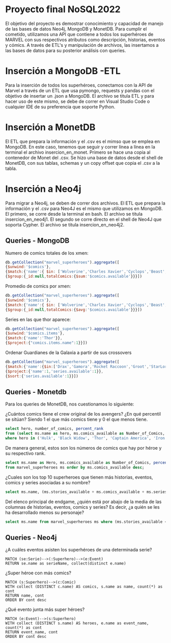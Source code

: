 
# Proyecto final NoSQL2022

El objetivo del proyecto es demostrar conocimiento y capacidad de manejo de las bases de datos Neo4j, MongoDB y MonetDB. Para cumplir el cometido, utilizamos una API que contiene a todos los superhéroes de MARVEL con sus respectivos atributos como descripción, historias, eventos y cómics. A través de ETL's y manipulación de archivos, las insertamos a las bases de datos para su posterior análisis con queries. 


# Inserción a MongoDB -ETL
Para la inserción de todos los superhéroes, conectamos con la API de Marvel a través de un ETL que usa pymongo, requests y pandas con el objetivo de insertar un .json a MongoDB. 
El archivo se titula ETL y para hacer uso de este mismo, se debe de correr en Visual Studio Code o cualquier IDE de su preferencia que soporte Python.  

# Inserción a MonetDB

El ETL que prepara la información y el .csv es el mimso que se emplea en MongoDB.
En este caso, tenemos que seguir y correr línea a línea en la terminal el archivo insercion_en_monet. Primero se hace una copia al contenedor de Monet del .csv. Se hizo una base de datos desde el shell de MonetDB, con sus tablas, schemas y un copy offset que copia el .csv a la tabla. 

# Inserción a Neo4j

Para migrar a Neo4j, se deben de correr dos archivos. El ETL que prepara la información y el .csv para Neo4J es el mismo que utilizamos en MongoDB.   
El primero, se corre desde la terminal en bash. El archivo se titula insercion_en_neo4j1. 
El segundo se corre directo en el shell de Neo4J que soporta Cypher. El archivo se titula insercion_en_neo4j2.


## Queries - MongoDB
Numero de comics totales de los xmen:
```javascript
db.getCollection("marvel_superheroes").aggregate([
{$unwind:'$comics'},
{$match:{'name':{ $in: ['Wolverine','Charles Xavier','Cyclops','Beast','Cable','Iceman','Angel','Jean Grey']}}},
{$group:{_id:null,totalComics:{$sum:'$comics.available'}}}])
```

Promedio de comics por xmen:
```javascript
db.getCollection("marvel_superheroes").aggregate([
{$unwind:'$comics'},
{$match:{'name':{ $in: ['Wolverine','Charles Xavier','Cyclops','Beast','Cable','Iceman','Angel','Jean Grey']}}},
{$group:{_id:null,totalComics:{$avg:'$comics.available'}}}])
```

Series en las que thor aparece:
```javascript
db.getCollection("marvel_superheroes").aggregate([
{$unwind:'$comics.items'},
{$match:{'name':'Thor'}},
{$project:{"comics.items.name":1}}])
```
Ordenar Guardianes de la Galaxia a partir de sus crossovers
```javascript
db.getCollection("marvel_superheroes").aggregate([
{$match:{'name':{$in:['Drax','Gamora','Rocket Raccoon','Groot','StarLord']}}},
{$project:{'name':1,'series.available':1}},
{$sort:{'series.available':1}}])
```


## Queries - Monetdb

Para los queries de MonetDB, nos cuestionamos lo siguiente:

¿Cuántos comics tiene el crew original de los avengers? ¿En qué percentil se sitúan? Siendo 1 el que más comics tiene y 0 el que menos tiene.
```sql
select hero, number_of_comics, percent_rank 
from (select ms.name as hero, ms.comics_available as Number_of_Comics, percent_rank() over (order by ms.comics_available asc) as percent_rank from marvel_superheroes ms order by ms.comics_available desc) as sbq1 
where hero in ('Hulk', 'Black Widow', 'Thor', 'Captain America', 'Iron Man', 'Hawkeye');
```
De manera general, estos son los números de comics que hay por héroe y su respectivo rank.
```sql
select ms.name as Hero, ms.comics_available as Number_of_Comics, percent_rank() over (order by ms.comics_available asc) as percent_rank 
from marvel_superheroes ms order by ms.comics_available desc;
```
¿Cuales son los top 10 superheroes que tienen más historias, eventos, comics y series asociadas a su nombre?

```sql
select ms.name, (ms.stories_available + ms.comics_available + ms.series_available + ms.events_available)/4 as average from marvel_superheroes ms order by average desc limit 10;
```

Del elenco principal de endgame, ¿quién está por abajo de la media de las columnas de historias, eventos, comics y series? Es decir, ¿a quién se les ha desarrollado menos su personaje?

```sql
select ms.name from marvel_superheroes ms where (ms.stories_available < (select avg(ms.stories_available) from marvel_superheroes ms) or ms.comics_available < (select avg(ms.comics_available) from marvel_superheroes ms) or ms.series_available < (select avg(ms.series_available) from marvel_superheroes ms) or ms.events_available < (select avg(ms.events_available) from marvel_superheroes ms)) and ms.name in ('Hulk', 'Black Widow', 'Thor', 'Captain America', 'Iron Man', 'Hawkeye', 'Groot', 'Ant-Man', 'Captain Marvel', 'Rocket Raccoon', 'Thanos', 'Okoye', 'Scarlet Witch', 'Winter Soldier', 'Loki', 'Falcon', 'Shuri', 'Mantis', 'Drax', 'Gamora', 'Star-Lord', 'Wasp', 'Nick Fury', 'Maria Hill', 'Nebula', 'Black Panther', 'Doctor Strange', 'Pepper Potts', 'The Ancient', 'Korg', 'Valkyrie', 'MBaku', 'Spider-Man', 'Ned Leeds', 'Peggy Carter', 'War Machine', 'Warsong');
```

## Queries - Neo4j

¿A cuáles eventos asisten los superhéroes de una determinada serie?
```cypher
MATCH (se:Serie)-->(:Superhero)-->(e:Event)
RETURN se.name as serieName, collect(distinct e.name)
```
¿Super héroe con más comics?
```cypher
MATCH (s:Superhero)-->(c:Comic)
WITH collect (DISTINCT c.name) AS comics, s.name as name, count(*) as cont
RETURN name, cont
ORDER BY cont desc
```

¿Qué evento junta más super héroes?
```cypher
MATCH (e:Event)-->(s:Superhero)
WITH collect (DISTINCT s.name) AS heroes, e.name as event_name, count(*) as cont
RETURN event_name, cont
ORDER BY cont desc
```
